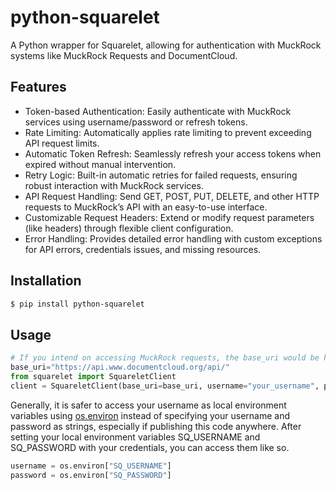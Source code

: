 # python-squarelet
A Python wrapper for Squarelet, allowing for authentication with MuckRock systems like MuckRock Requests and DocumentCloud.

## Features
- Token-based Authentication: Easily authenticate with MuckRock services using username/password or refresh tokens.
- Rate Limiting: Automatically applies rate limiting to prevent exceeding API request limits.
- Automatic Token Refresh: Seamlessly refresh your access tokens when expired without manual intervention.
- Retry Logic: Built-in automatic retries for failed requests, ensuring robust interaction with MuckRock services.
- API Request Handling: Send GET, POST, PUT, DELETE, and other HTTP requests to MuckRock’s API with an easy-to-use interface.
- Customizable Request Headers: Extend or modify request parameters (like headers) through flexible client configuration.
- Error Handling: Provides detailed error handling with custom exceptions for API errors, credentials issues, and missing resources.

## Installation

```bash
$ pip install python-squarelet
```

## Usage
```python
# If you intend on accessing MuckRock requests, the base_uri would be https://www.muckrock.com/api_v1/ or https://www.muckrock.com/api_v2/
base_uri="https://api.www.documentcloud.org/api/"
from squarelet import SquareletClient
client = SquareletClient(base_uri=base_uri, username="your_username", password="your_password")
```

Generally, it is safer to access your username as local environment variables using [os.environ](https://docs.python.org/3/library/os.html#os.environ) instead of specifying your username and password as strings, especially if publishing this code anywhere. After setting your local environment variables SQ_USERNAME and SQ_PASSWORD with your credentials, you can access them like so. 

```python
username = os.environ["SQ_USERNAME"]
password = os.environ["SQ_PASSWORD"]
```